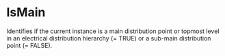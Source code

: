 IsMain
======

Identifies if the current instance is a main distribution point or topmost level in an electrical distribution hierarchy (= TRUE) or a sub-main distribution point (= FALSE).
